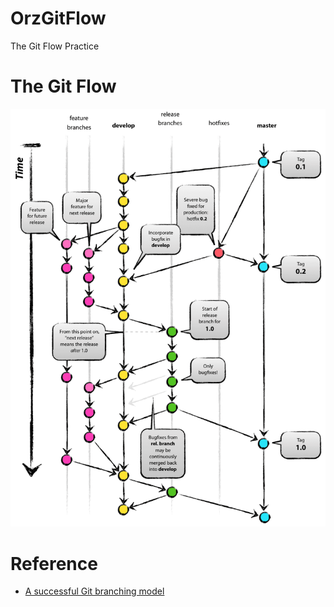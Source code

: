 # OrzGitFlow
The Git Flow Practice

# The Git Flow

![Git Flow Model](images/git-model@2x.png)

# Reference

- [A successful Git branching model](https://nvie.com/posts/a-successful-git-branching-model/)